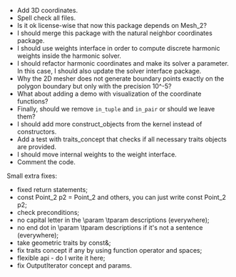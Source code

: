 * Add 3D coordinates.
* Spell check all files.
* Is it ok license-wise that now this package depends on Mesh_2?
* I should merge this package with the natural neighbor coordinates package.
* I should use weights interface in order to compute discrete harmonic weights inside the harmonic solver.
* I should refactor harmonic coordinates and make its solver a parameter. In this case, I should also update the solver interface package.
* Why the 2D mesher does not generate boundary points exactly on the polygon boundary but only with the precision 10^-5?
* What about adding a demo with visualization of the coordinate functions?
* Finally, should we remove `in_tuple` and `in_pair` or should we leave them?
* I should add more construct_objects from the kernel instead of constructors.
* Add a test with traits_concept that checks if all necessary traits objects are provided.
* I should move internal weights to the weight interface.
* Comment the code.

Small extra fixes:
* fixed return statements;
* const Point_2 p2 = Point_2 and others, you can just write const Point_2 p2;
* check preconditions;
* no capital letter in the \param \tparam descriptions (everywhere);
* no end dot in \param \tparam descriptions if it's not a sentence (everywhere);
* take geometric traits by const&;
* fix traits concept if any by using function operator and spaces;
* flexible api - do I write it here;
* fix OutputIterator concept and params.